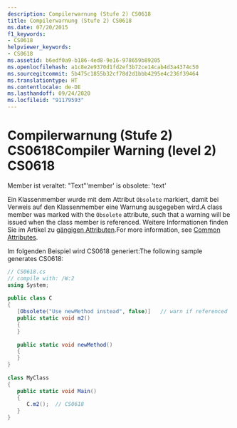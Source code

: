 ```yaml
---
description: Compilerwarnung (Stufe 2) CS0618
title: Compilerwarnung (Stufe 2) CS0618
ms.date: 07/20/2015
f1_keywords:
- CS0618
helpviewer_keywords:
- CS0618
ms.assetid: b6edf0a9-b186-4ed8-9e16-978659b89205
ms.openlocfilehash: a1c8e2e9370d1fd2ef3b72ce14cab4d3a4374c50
ms.sourcegitcommit: 5b475c1855b32cf78d2d1bbb4295e4c236f39464
ms.translationtype: HT
ms.contentlocale: de-DE
ms.lasthandoff: 09/24/2020
ms.locfileid: "91179593"
---
```

# <a name="compiler-warning-level-2-cs0618"></a><span data-ttu-id="f762c-103">Compilerwarnung (Stufe 2) CS0618</span><span class="sxs-lookup"><span data-stu-id="f762c-103">Compiler Warning (level 2) CS0618</span></span>

<span data-ttu-id="f762c-104">Member ist veraltet: "Text"</span><span class="sxs-lookup"><span data-stu-id="f762c-104">'member' is obsolete: 'text'</span></span>  
  
 <span data-ttu-id="f762c-105">Ein Klassenmember wurde mit dem Attribut `Obsolete` markiert, damit bei Verweis auf den Klassenmember eine Warnung ausgegeben wird.</span><span class="sxs-lookup"><span data-stu-id="f762c-105">A class member was marked with the `Obsolete` attribute, such that a warning will be issued when the class member is referenced.</span></span> <span data-ttu-id="f762c-106">Weitere Informationen finden Sie im Artikel zu [gängigen Attributen](../attributes/global.md).</span><span class="sxs-lookup"><span data-stu-id="f762c-106">For more information, see [Common Attributes](../attributes/global.md).</span></span>  
  
 <span data-ttu-id="f762c-107">Im folgenden Beispiel wird CS0618 generiert:</span><span class="sxs-lookup"><span data-stu-id="f762c-107">The following sample generates CS0618:</span></span>  
  
```csharp  
// CS0618.cs  
// compile with: /W:2  
using System;  
  
public class C  
{  
   [Obsolete("Use newMethod instead", false)]   // warn if referenced  
   public static void m2()  
   {  
   }  
  
   public static void newMethod()  
   {  
   }  
}  
  
class MyClass  
{  
   public static void Main()  
   {  
      C.m2();  // CS0618  
   }  
}  
```

